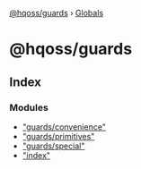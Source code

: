 [@hqoss/guards](README.md) › [Globals](globals.md)

# @hqoss/guards

## Index

### Modules

* ["guards/convenience"](modules/_guards_convenience_.md)
* ["guards/primitives"](modules/_guards_primitives_.md)
* ["guards/special"](modules/_guards_special_.md)
* ["index"](modules/_index_.md)
